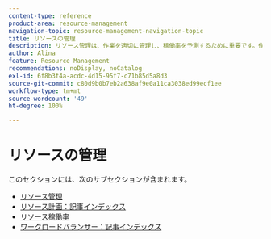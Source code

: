 ```yaml
---
content-type: reference
product-area: resource-management
navigation-topic: resource-management-navigation-topic
title: リソースの管理
description: リソース管理は、作業を適切に管理し、稼働率を予測するために重要です。作業のリソースの計画およびスケジュールについて詳しくは、次の記事を参照してください。
author: Alina
feature: Resource Management
recommendations: noDisplay, noCatalog
exl-id: 6f8b3f4a-acdc-4d15-95f7-c71b85d5a8d3
source-git-commit: c80d9b0b7eb2a638af9e0a11ca3038ed99ecf1ee
workflow-type: tm+mt
source-wordcount: '49'
ht-degree: 100%

---
```


# リソースの管理

このセクションには、次のサブセクションが含まれます。

* [リソース管理](../resource-mgmt/resource-mgmt-overview/resource-management-overview.md)
* [リソース計画：記事インデックス](../resource-mgmt/resource-planning/resource-planning-overview.md)
* [リソース稼働率](../resource-mgmt/resource-utilization/resource-utilization.md)
* [ワークロードバランサー：記事インデックス](../resource-mgmt/workload-balancer/workload-balancer.md)

